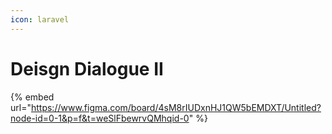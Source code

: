 ```yaml
---
icon: laravel
---
```


# Deisgn Dialogue II

{% embed url="https://www.figma.com/board/4sM8rIUDxnHJ1QW5bEMDXT/Untitled?node-id=0-1&p=f&t=weSlFbewrvQMhqid-0" %}

